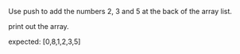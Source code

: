 Use push to add the numbers 2, 3 and 5 at the back of the array list.

print out the array.

expected:
[0,8,1,2,3,5]

